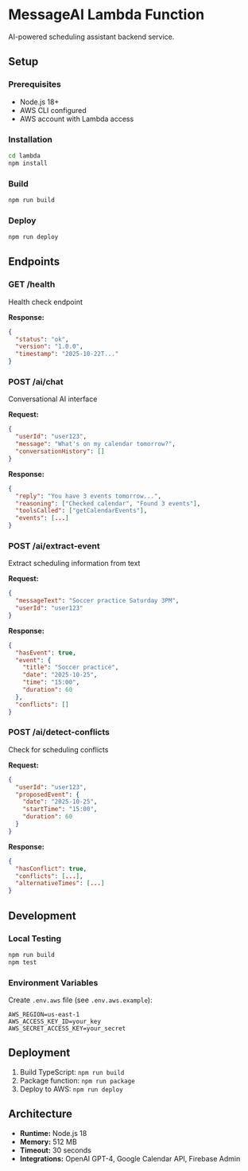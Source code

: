 # MessageAI Lambda Function

AI-powered scheduling assistant backend service.

## Setup

### Prerequisites

- Node.js 18+
- AWS CLI configured
- AWS account with Lambda access

### Installation

```bash
cd lambda
npm install
```

### Build

```bash
npm run build
```

### Deploy

```bash
npm run deploy
```

## Endpoints

### GET /health

Health check endpoint

**Response:**

```json
{
  "status": "ok",
  "version": "1.0.0",
  "timestamp": "2025-10-22T..."
}
```

### POST /ai/chat

Conversational AI interface

**Request:**

```json
{
  "userId": "user123",
  "message": "What's on my calendar tomorrow?",
  "conversationHistory": []
}
```

**Response:**

```json
{
  "reply": "You have 3 events tomorrow...",
  "reasoning": ["Checked calendar", "Found 3 events"],
  "toolsCalled": ["getCalendarEvents"],
  "events": [...]
}
```

### POST /ai/extract-event

Extract scheduling information from text

**Request:**

```json
{
  "messageText": "Soccer practice Saturday 3PM",
  "userId": "user123"
}
```

**Response:**

```json
{
  "hasEvent": true,
  "event": {
    "title": "Soccer practice",
    "date": "2025-10-25",
    "time": "15:00",
    "duration": 60
  },
  "conflicts": []
}
```

### POST /ai/detect-conflicts

Check for scheduling conflicts

**Request:**

```json
{
  "userId": "user123",
  "proposedEvent": {
    "date": "2025-10-25",
    "startTime": "15:00",
    "duration": 60
  }
}
```

**Response:**

```json
{
  "hasConflict": true,
  "conflicts": [...],
  "alternativeTimes": [...]
}
```

## Development

### Local Testing

```bash
npm run build
npm test
```

### Environment Variables

Create `.env.aws` file (see `.env.aws.example`):

```
AWS_REGION=us-east-1
AWS_ACCESS_KEY_ID=your_key
AWS_SECRET_ACCESS_KEY=your_secret
```

## Deployment

1. Build TypeScript: `npm run build`
2. Package function: `npm run package`
3. Deploy to AWS: `npm run deploy`

## Architecture

- **Runtime:** Node.js 18
- **Memory:** 512 MB
- **Timeout:** 30 seconds
- **Integrations:** OpenAI GPT-4, Google Calendar API, Firebase Admin

